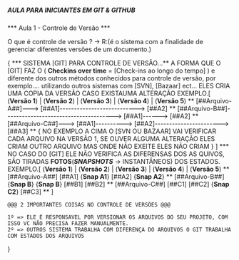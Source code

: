 ##### AULA PARA INICIANTES EM GIT & GITHUB #######################


*** Aula 1 - Controle de Versão ***

  O que é controle de versão ? -> R:(é o sistema com a finalidade de gerenciar diferentes versões de um documento.)

{
    *** SISTEMA [GIT] PARA CONTROLE DE VERSÃO...**
    A FORMA QUE O [GIT] FAZ O ( **Checkins over time** = [Check-ins ao longo do tempo] ) e diferente dos outros métodos conhecidos para controle de versão, por exemplo....
    utilizando outros sistemas com  [SVN], [Bazaar] ect...
    ELES CRIA UMA COPIA DA VERSÃO CASO EXISTAUMA ALTERAÇÃO
    EXEMPLO.[
        (**Versão 1**) | (**Versão 2**) | (**Versão 3**) | (**Versão 4**) | (**Versão 5**)
        **
        [##Arquivo-A##]---> [##A1]---------------------------> [##A2]
        **
        [##Arquivo-B##]--------------------------------------> [##A1]------>   [##A2] 
        **
        [##Arquivo-C##]---> [##A1]----------> [##A2]----------------------->   [##A3]
        **
        {
            NO EXEMPLO A CIMA O [SVN OU BAZAAR] VAI VERIFICAR CADA ARQUIVO NA VERSÃO 1, SE OUVER ALGUMA ALTERAÇÃO
            ELES CRIAM OUTRO ARQUIVO MAS ONDE NÃO EXEITE ELES NÃO CRIAM
        }
    ]
    ***
    NO CASO DO [GIT] ELE NÃO VERIFICA AS DIFERENSAS DOS AS QUIVOS, SÃO TIRADAS **FOTOS**(***SNAPSHOTS*** -> INSTANTÂNEOS) DOS ESTADOS.
    EXEMPLO.[
        (**Versão 1**) | (**Versão 2**) | (**Versão 3**) | (**Versão 4**) | (**Versão 5**)
        **
        [##Arquivo-A##]     [##A1]         {**Snap A1**}       [##A2]        {**Snap A2**}
        **
        [##Arquivo-B##]     {**Snap B**}   {**Snap B**}        [##B1]           [##B2]
        **
        [##Arquivo-C##]     [##C1]          [##C2]           {**Snap C2**}      [##C3]
        **
    ]
    
    @@@ 2 IMPORTANTES COISAS NO CONTROLE DE VERSÕES @@@
    
    1º => ELE É RESPONSAVEL POR VERSIONAR OS ARQUIVOS DO SEU PROJETO, COM ISSO VC NÃO PRECISA FAZER MANUALMENTE.
    2º => OUTROS SISTEMA TRABALHA COM DIFERENÇA DO ARQUIVOS O GIT TRABALHA COM ESTADOS DOS ARQUIVOS
}

